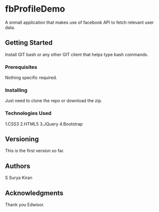 # fbProfileDemo
A snmall application that makes use of facebook API to fetch relevant user data.

## Getting Started
Install GIT bash or any other GIT client that helps type bash commands.

### Prerequisites
Nothing specific required.

### Installing

Just need to clone the repo or download the zip.

### Technologies Used
1.CSS3
2.HTML5
3.JQuery
4.Bootstrap


## Versioning
This is the first version so far.

## Authors
S Surya Kiran


## Acknowledgments
Thank you Edwisor.
